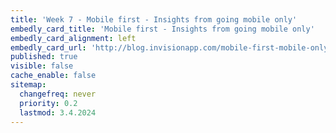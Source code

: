 ```yaml
---
title: 'Week 7 - Mobile first - Insights from going mobile only'
embedly_card_title: 'Mobile first - Insights from going mobile only'
embedly_card_alignment: left
embedly_card_url: 'http://blog.invisionapp.com/mobile-first-mobile-only/'
published: true
visible: false
cache_enable: false
sitemap:
  changefreq: never
  priority: 0.2
  lastmod: 3.4.2024
---
```

